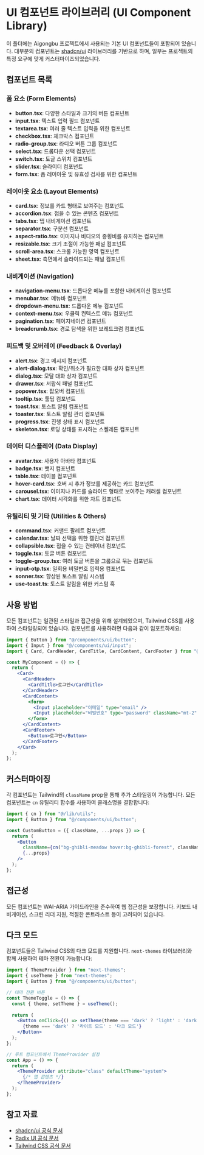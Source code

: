 
# UI 컴포넌트 라이브러리 (UI Component Library)

이 폴더에는 Aigongbu 프로젝트에서 사용되는 기본 UI 컴포넌트들이 포함되어 있습니다. 대부분의 컴포넌트는 [shadcn/ui](https://ui.shadcn.com/) 라이브러리를 기반으로 하며, 일부는 프로젝트의 특정 요구에 맞게 커스터마이즈되었습니다.

## 컴포넌트 목록

### 폼 요소 (Form Elements)

- **button.tsx**: 다양한 스타일과 크기의 버튼 컴포넌트
- **input.tsx**: 텍스트 입력 필드 컴포넌트
- **textarea.tsx**: 여러 줄 텍스트 입력을 위한 컴포넌트
- **checkbox.tsx**: 체크박스 컴포넌트
- **radio-group.tsx**: 라디오 버튼 그룹 컴포넌트
- **select.tsx**: 드롭다운 선택 컴포넌트
- **switch.tsx**: 토글 스위치 컴포넌트
- **slider.tsx**: 슬라이더 컴포넌트
- **form.tsx**: 폼 레이아웃 및 유효성 검사를 위한 컴포넌트

### 레이아웃 요소 (Layout Elements)

- **card.tsx**: 정보를 카드 형태로 보여주는 컴포넌트
- **accordion.tsx**: 접을 수 있는 콘텐츠 컴포넌트
- **tabs.tsx**: 탭 내비게이션 컴포넌트
- **separator.tsx**: 구분선 컴포넌트
- **aspect-ratio.tsx**: 이미지나 비디오의 종횡비를 유지하는 컴포넌트
- **resizable.tsx**: 크기 조절이 가능한 패널 컴포넌트
- **scroll-area.tsx**: 스크롤 가능한 영역 컴포넌트
- **sheet.tsx**: 측면에서 슬라이드되는 패널 컴포넌트

### 내비게이션 (Navigation)

- **navigation-menu.tsx**: 드롭다운 메뉴를 포함한 내비게이션 컴포넌트
- **menubar.tsx**: 메뉴바 컴포넌트
- **dropdown-menu.tsx**: 드롭다운 메뉴 컴포넌트
- **context-menu.tsx**: 우클릭 컨텍스트 메뉴 컴포넌트
- **pagination.tsx**: 페이지네이션 컴포넌트
- **breadcrumb.tsx**: 경로 탐색을 위한 브레드크럼 컴포넌트

### 피드백 및 오버레이 (Feedback & Overlay)

- **alert.tsx**: 경고 메시지 컴포넌트
- **alert-dialog.tsx**: 확인/취소가 필요한 대화 상자 컴포넌트
- **dialog.tsx**: 모달 대화 상자 컴포넌트
- **drawer.tsx**: 서랍식 패널 컴포넌트
- **popover.tsx**: 팝오버 컴포넌트
- **tooltip.tsx**: 툴팁 컴포넌트
- **toast.tsx**: 토스트 알림 컴포넌트
- **toaster.tsx**: 토스트 알림 관리 컴포넌트
- **progress.tsx**: 진행 상태 표시 컴포넌트
- **skeleton.tsx**: 로딩 상태를 표시하는 스켈레톤 컴포넌트

### 데이터 디스플레이 (Data Display)

- **avatar.tsx**: 사용자 아바타 컴포넌트
- **badge.tsx**: 뱃지 컴포넌트
- **table.tsx**: 테이블 컴포넌트
- **hover-card.tsx**: 호버 시 추가 정보를 제공하는 카드 컴포넌트
- **carousel.tsx**: 이미지나 카드를 슬라이드 형태로 보여주는 캐러셀 컴포넌트
- **chart.tsx**: 데이터 시각화를 위한 차트 컴포넌트

### 유틸리티 및 기타 (Utilities & Others)

- **command.tsx**: 커맨드 팔레트 컴포넌트
- **calendar.tsx**: 날짜 선택을 위한 캘린더 컴포넌트
- **collapsible.tsx**: 접을 수 있는 컨테이너 컴포넌트
- **toggle.tsx**: 토글 버튼 컴포넌트
- **toggle-group.tsx**: 여러 토글 버튼을 그룹으로 묶는 컴포넌트
- **input-otp.tsx**: 일회용 비밀번호 입력용 컴포넌트
- **sonner.tsx**: 향상된 토스트 알림 시스템
- **use-toast.ts**: 토스트 알림을 위한 커스텀 훅

## 사용 방법

모든 컴포넌트는 일관된 스타일과 접근성을 위해 설계되었으며, Tailwind CSS를 사용하여 스타일링되어 있습니다. 컴포넌트를 사용하려면 다음과 같이 임포트하세요:

```jsx
import { Button } from "@/components/ui/button";
import { Input } from "@/components/ui/input";
import { Card, CardHeader, CardTitle, CardContent, CardFooter } from "@/components/ui/card";

const MyComponent = () => {
  return (
    <Card>
      <CardHeader>
        <CardTitle>로그인</CardTitle>
      </CardHeader>
      <CardContent>
        <form>
          <Input placeholder="이메일" type="email" />
          <Input placeholder="비밀번호" type="password" className="mt-2" />
        </form>
      </CardContent>
      <CardFooter>
        <Button>로그인</Button>
      </CardFooter>
    </Card>
  );
};
```

## 커스터마이징

각 컴포넌트는 Tailwind의 `className` prop을 통해 추가 스타일링이 가능합니다. 모든 컴포넌트는 `cn` 유틸리티 함수를 사용하여 클래스명을 결합합니다:

```jsx
import { cn } from "@/lib/utils";
import { Button } from "@/components/ui/button";

const CustomButton = ({ className, ...props }) => {
  return (
    <Button 
      className={cn("bg-ghibli-meadow hover:bg-ghibli-forest", className)}
      {...props}
    />
  );
};
```

## 접근성

모든 컴포넌트는 WAI-ARIA 가이드라인을 준수하여 웹 접근성을 보장합니다. 키보드 내비게이션, 스크린 리더 지원, 적절한 콘트라스트 등이 고려되어 있습니다.

## 다크 모드

컴포넌트들은 Tailwind CSS의 다크 모드를 지원합니다. `next-themes` 라이브러리와 함께 사용하여 테마 전환이 가능합니다:

```jsx
import { ThemeProvider } from "next-themes";
import { useTheme } from "next-themes";
import { Button } from "@/components/ui/button";

// 테마 전환 버튼
const ThemeToggle = () => {
  const { theme, setTheme } = useTheme();
  
  return (
    <Button onClick={() => setTheme(theme === 'dark' ? 'light' : 'dark')}>
      {theme === 'dark' ? '라이트 모드' : '다크 모드'}
    </Button>
  );
};

// 루트 컴포넌트에서 ThemeProvider 설정
const App = () => {
  return (
    <ThemeProvider attribute="class" defaultTheme="system">
      {/* 앱 콘텐츠 */}
    </ThemeProvider>
  );
};
```

## 참고 자료

- [shadcn/ui 공식 문서](https://ui.shadcn.com/)
- [Radix UI 공식 문서](https://www.radix-ui.com/)
- [Tailwind CSS 공식 문서](https://tailwindcss.com/docs)
